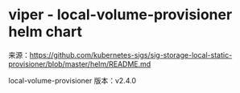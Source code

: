 # viper - local-volume-provisioner helm chart

来源：https://github.com/kubernetes-sigs/sig-storage-local-static-provisioner/blob/master/helm/README.md

local-volume-provisioner 版本：v2.4.0


